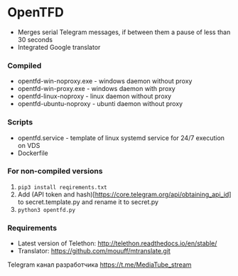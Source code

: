 # OpenTFD
* Merges serial Telegram messages, if between them a pause of less than 30 seconds
* Integrated Google translator
### Compiled
* opentfd-win-noproxy.exe - windows daemon without proxy
* opentfd-win-proxy.exe - windows daemon with proxy
* opentfd-linux-noproxy - linux daemon without proxy
* opentfd-ubuntu-noproxy - ubunti daemon without proxy
### Scripts
* opentfd.service - template of linux systemd service for 24/7 execution on VDS
* Dockerfile

### For non-compiled versions
1. `pip3 install reqirements.txt`
2. Add (API token and hash)[https://core.telegram.org/api/obtaining_api_id] to secret.template.py and rename it to secret.py
3. `python3 opentfd.py`

### Requirements
* Latest version of Telethon: http://telethon.readthedocs.io/en/stable/
* Translator: https://github.com/mouuff/mtranslate.git

Telegram канал разработчика 
https://t.me/MediaTube_stream
